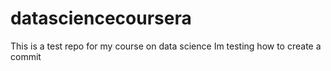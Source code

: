 # datasciencecoursera
This is a test repo for my course on data science
Im testing how to create a commit 
